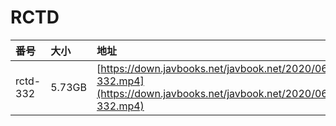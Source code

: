 # RCTD



| 番号 | 大小 | 地址 |
| :--- | :--- | :--- |
| rctd-332 | 5.73GB | [https://down.javbooks.net/javbook.net/2020/06/21/rctd-332.mp4](https://down.javbooks.net/javbook.net/2020/06/21/rctd-332.mp4) |

